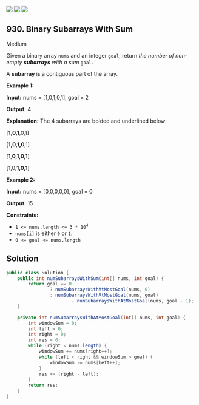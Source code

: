 [![](https://img.shields.io/github/stars/javadev/LeetCode-in-Java?label=Stars&style=flat-square)](https://github.com/javadev/LeetCode-in-Java)
[![](https://img.shields.io/github/forks/javadev/LeetCode-in-Java?label=Fork%20me%20on%20GitHub%20&style=flat-square)](https://github.com/javadev/LeetCode-in-Java/fork)
[![](https://img.shields.io/badge/-LeetCode%20in%20Kotlin-blue?style=flat-square)](https://github.com/javadev/LeetCode-in-Kotlin)

## 930\. Binary Subarrays With Sum

Medium

Given a binary array `nums` and an integer `goal`, return _the number of non-empty **subarrays** with a sum_ `goal`.

A **subarray** is a contiguous part of the array.

**Example 1:**

**Input:** nums = [1,0,1,0,1], goal = 2

**Output:** 4

**Explanation:** The 4 subarrays are bolded and underlined below: 
    
[**1,0,1**,0,1] 

[**1,0,1,0**,1] 

[1,**0,1,0,1**] 

[1,0,**1,0,1**]

**Example 2:**

**Input:** nums = [0,0,0,0,0], goal = 0

**Output:** 15

**Constraints:**

*   <code>1 <= nums.length <= 3 * 10<sup>4</sup></code>
*   `nums[i]` is either `0` or `1`.
*   `0 <= goal <= nums.length`

## Solution

```java
public class Solution {
    public int numSubarraysWithSum(int[] nums, int goal) {
        return goal == 0
                ? numSubarraysWithAtMostGoal(nums, 0)
                : numSubarraysWithAtMostGoal(nums, goal)
                        - numSubarraysWithAtMostGoal(nums, goal - 1);
    }

    private int numSubarraysWithAtMostGoal(int[] nums, int goal) {
        int windowSum = 0;
        int left = 0;
        int right = 0;
        int res = 0;
        while (right < nums.length) {
            windowSum += nums[right++];
            while (left < right && windowSum > goal) {
                windowSum -= nums[left++];
            }
            res += (right - left);
        }
        return res;
    }
}
```